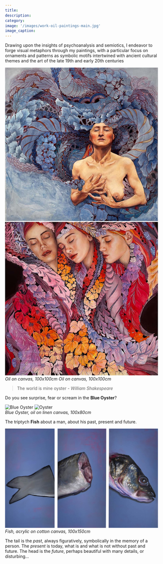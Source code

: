 ```yaml
---
title:
description: 
category: 
image: '/images/work-oil-paintings-main.jpg'
image_caption: 
---
```


Drawing upon the insights of psychoanalysis and semiotics, I endeavor to forge visual metaphors through my paintings, with a particular focus on ornaments and patterns as symbolic motifs intertwined with ancient cultural themes and the art of the late 19th and early 20th centuries

<div class="gallery-box">
  <div class="gallery">
    <img src="/images/mother.jpg" loading="lazy" alt="mother">
    <img src="/images/sisters.jpg" loading="lazy" alt="sisters">
  </div>  
  <div class="gallery">
    <em> Oil on canvas, 100x100cm</em>
    <em> Oil on canvas, 100x100cm</em>
  </div>
</div>


> The world is mine oyster - _William Shakespeare_

Do you see surprise, fear or scream in the **Blue Oyster**?

<div class="gallery-box">
  <div class="gallery">
    <img src="/images/IMG_2593.jpg" loading="lazy" alt="Blue Oyster">
    <img src="/images/work-blueoyster-2.jpg" loading="lazy" alt="Oyster">
  </div>
  <em>Blue Oyster, oil on linen canvas, 100x80cm</em>
</div>



The triptych **Fish** about a man, about his past, present and future.  

<div class="gallery-box">
  <div class="gallery">
    <img src="/images/work-fish.jpg" loading="lazy" alt="Fish tryptic">
  </div>
  <em>Fish, acrylic on cotton canvas, 100x150cm</em>
</div>

The tail is the _past_, always figuratively, symbolically in the memory of a person. The _present_ is today, what is and what is not without past and future. The head is the _future_, perhaps beautiful with many details, or disturbing...
